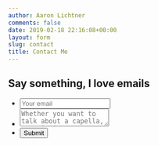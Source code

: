 ```yaml
---
author: Aaron Lichtner
comments: false
date: 2019-02-18 22:16:08+00:00
layout: form
slug: contact
title: Contact Me
---
```


<h2>Say something, I love emails</h2>

<div class="page">
<form class="form-style" action="https://formspree.io/alichtner@gmail.com" method="POST">
<ul>
  <li><input type="email" name="email" class="field-style" placeholder="Your email"></li>
  <li><textarea name="message" class="field-style" placeholder="Whether you want to talk about a capella, 3D printing, or weiner dogs, I'd love to hear from you."></textarea></li>
  <li><input type="submit"></li>
 </ul>
</form>
</div>
